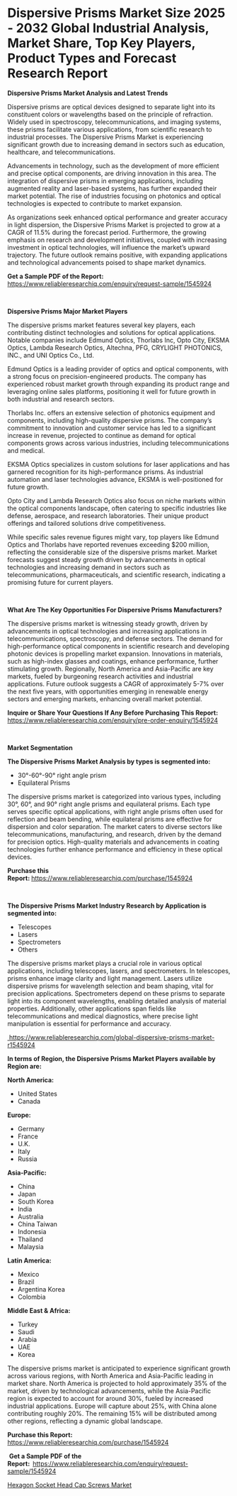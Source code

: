 <p><h1>Dispersive Prisms Market Size 2025 - 2032 Global Industrial Analysis, Market Share, Top Key Players, Product Types and Forecast Research Report</h1></p><p><strong>Dispersive Prisms Market Analysis and Latest Trends</strong></p>
<p><p>Dispersive prisms are optical devices designed to separate light into its constituent colors or wavelengths based on the principle of refraction. Widely used in spectroscopy, telecommunications, and imaging systems, these prisms facilitate various applications, from scientific research to industrial processes. The Dispersive Prisms Market is experiencing significant growth due to increasing demand in sectors such as education, healthcare, and telecommunications.</p><p>Advancements in technology, such as the development of more efficient and precise optical components, are driving innovation in this area. The integration of dispersive prisms in emerging applications, including augmented reality and laser-based systems, has further expanded their market potential. The rise of industries focusing on photonics and optical technologies is expected to contribute to market expansion.</p><p>As organizations seek enhanced optical performance and greater accuracy in light dispersion, the Dispersive Prisms Market is projected to grow at a CAGR of 11.5% during the forecast period. Furthermore, the growing emphasis on research and development initiatives, coupled with increasing investment in optical technologies, will influence the market’s upward trajectory. The future outlook remains positive, with expanding applications and technological advancements poised to shape market dynamics.</p></p>
<p><strong>Get a Sample PDF of the Report:&nbsp;</strong> <a href="https://www.reliableresearchiq.com/enquiry/request-sample/1545924?utm_campaign=2468&utm_medium=2&utm_source=Github&utm_content=ia&utm_term=17022025&utm_id=dispersive-prisms">https://www.reliableresearchiq.com/enquiry/request-sample/1545924</a></p>
<p>&nbsp;</p>
<p><strong>Dispersive Prisms Major Market Players</strong></p>
<p><p>The dispersive prisms market features several key players, each contributing distinct technologies and solutions for optical applications. Notable companies include Edmund Optics, Thorlabs Inc, Opto City, EKSMA Optics, Lambda Research Optics, Altechna, PFG, CRYLIGHT PHOTONICS, INC., and UNI Optics Co., Ltd.</p><p>Edmund Optics is a leading provider of optics and optical components, with a strong focus on precision-engineered products. The company has experienced robust market growth through expanding its product range and leveraging online sales platforms, positioning it well for future growth in both industrial and research sectors. </p><p>Thorlabs Inc. offers an extensive selection of photonics equipment and components, including high-quality dispersive prisms. The company’s commitment to innovation and customer service has led to a significant increase in revenue, projected to continue as demand for optical components grows across various industries, including telecommunications and medical.</p><p>EKSMA Optics specializes in custom solutions for laser applications and has garnered recognition for its high-performance prisms. As industrial automation and laser technologies advance, EKSMA is well-positioned for future growth. </p><p>Opto City and Lambda Research Optics also focus on niche markets within the optical components landscape, often catering to specific industries like defense, aerospace, and research laboratories. Their unique product offerings and tailored solutions drive competitiveness.</p><p>While specific sales revenue figures might vary, top players like Edmund Optics and Thorlabs have reported revenues exceeding $200 million, reflecting the considerable size of the dispersive prisms market. Market forecasts suggest steady growth driven by advancements in optical technologies and increasing demand in sectors such as telecommunications, pharmaceuticals, and scientific research, indicating a promising future for current players.</p></p>
<p>&nbsp;</p>
<p><strong>What Are The Key Opportunities For Dispersive Prisms Manufacturers?</strong></p>
<p><p>The dispersive prisms market is witnessing steady growth, driven by advancements in optical technologies and increasing applications in telecommunications, spectroscopy, and defense sectors. The demand for high-performance optical components in scientific research and developing photonic devices is propelling market expansion. Innovations in materials, such as high-index glasses and coatings, enhance performance, further stimulating growth. Regionally, North America and Asia-Pacific are key markets, fueled by burgeoning research activities and industrial applications. Future outlook suggests a CAGR of approximately 5-7% over the next five years, with opportunities emerging in renewable energy sectors and emerging markets, enhancing overall market potential.</p></p>
<p><strong>Inquire or Share Your Questions If Any Before Purchasing This Report:</strong> <a href="https://www.reliableresearchiq.com/enquiry/pre-order-enquiry/1545924?utm_campaign=2468&utm_medium=2&utm_source=Github&utm_content=ia&utm_term=17022025&utm_id=dispersive-prisms">https://www.reliableresearchiq.com/enquiry/pre-order-enquiry/1545924</a></p>
<p>&nbsp;</p>
<p><strong>Market Segmentation</strong></p>
<p><strong>The Dispersive Prisms Market Analysis by types is segmented into:</strong></p>
<p><ul><li>30°-60°-90° right angle prism</li><li>Equilateral Prisms</li></ul></p>
<p><p>The dispersive prisms market is categorized into various types, including 30°, 60°, and 90° right angle prisms and equilateral prisms. Each type serves specific optical applications, with right angle prisms often used for reflection and beam bending, while equilateral prisms are effective for dispersion and color separation. The market caters to diverse sectors like telecommunications, manufacturing, and research, driven by the demand for precision optics. High-quality materials and advancements in coating technologies further enhance performance and efficiency in these optical devices.</p></p>
<p><strong>Purchase this Report:&nbsp;</strong><a href="https://www.reliableresearchiq.com/purchase/1545924?utm_campaign=2468&utm_medium=2&utm_source=Github&utm_content=ia&utm_term=17022025&utm_id=dispersive-prisms">https://www.reliableresearchiq.com/purchase/1545924</a></p>
<p>&nbsp;</p>
<p><strong>The Dispersive Prisms Market Industry Research by Application is segmented into:</strong></p>
<p><ul><li>Telescopes</li><li>Lasers</li><li>Spectrometers</li><li>Others</li></ul></p>
<p><p>The dispersive prisms market plays a crucial role in various optical applications, including telescopes, lasers, and spectrometers. In telescopes, prisms enhance image clarity and light management. Lasers utilize dispersive prisms for wavelength selection and beam shaping, vital for precision applications. Spectrometers depend on these prisms to separate light into its component wavelengths, enabling detailed analysis of material properties. Additionally, other applications span fields like telecommunications and medical diagnostics, where precise light manipulation is essential for performance and accuracy.</p></p>
<p><a href="https://www.reliableresearchiq.com/global-dispersive-prisms-market-r1545924?utm_campaign=2468&utm_medium=2&utm_source=Github&utm_content=ia&utm_term=17022025&utm_id=dispersive-prisms">&nbsp;https://www.reliableresearchiq.com/global-dispersive-prisms-market-r1545924</a></p>
<p><strong>In terms of Region, the Dispersive Prisms Market Players available by Region are:</strong></p>
<p>
    <p> <strong> North America: </strong>
        <ul>
            <li>United States</li>
            <li>Canada</li>
        </ul>
        </p> 
    <p> <strong> Europe: </strong>
        <ul>
            <li>Germany</li>
            <li>France</li>
            <li>U.K.</li>
            <li>Italy</li>
            <li>Russia</li>
        </ul>
        </p> 
    <p> <strong> Asia-Pacific: </strong>
        <ul>
            <li>China</li>
            <li>Japan</li>
            <li>South Korea</li>
            <li>India</li>
            <li>Australia</li>
            <li>China Taiwan</li>
            <li>Indonesia</li>
            <li>Thailand</li>
            <li>Malaysia</li>
        </ul>
        </p> 
    <p> <strong> Latin America: </strong>
        <ul>
            <li>Mexico</li>
            <li>Brazil</li>
            <li>Argentina Korea</li>
            <li>Colombia</li>
        </ul>
        </p> 
    <p> <strong> Middle East & Africa: </strong>
        <ul>
            <li>Turkey</li>
            <li>Saudi</li>
            <li>Arabia</li>
            <li>UAE</li>
            <li>Korea</li>
        </ul>
    </p>
    </p>
<p><p>The dispersive prisms market is anticipated to experience significant growth across various regions, with North America and Asia-Pacific leading in market share. North America is projected to hold approximately 35% of the market, driven by technological advancements, while the Asia-Pacific region is expected to account for around 30%, fueled by increased industrial applications. Europe will capture about 25%, with China alone contributing roughly 20%. The remaining 15% will be distributed among other regions, reflecting a dynamic global landscape.</p></p>
<p><strong>Purchase this Report: </strong><a href="https://www.reliableresearchiq.com/purchase/1545924?utm_campaign=2468&utm_medium=2&utm_source=Github&utm_content=ia&utm_term=17022025&utm_id=dispersive-prisms">https://www.reliableresearchiq.com/purchase/1545924</a></p>
<p>&nbsp;<strong>Get a Sample PDF of the Report:&nbsp;&nbsp;</strong><a href="https://www.reliableresearchiq.com/enquiry/request-sample/1545924?utm_campaign=2468&utm_medium=2&utm_source=Github&utm_content=ia&utm_term=17022025&utm_id=dispersive-prisms">https://www.reliableresearchiq.com/enquiry/request-sample/1545924</a></p>
<p><strong></strong></p>
<p><p><a href="https://github.com/domoniqueluoma76/Market-Research-Report-List-1/blob/main/hexagon-socket-head-cap-screws-market.md?utm_campaign=2468&utm_medium=2&utm_source=Github&utm_content=ia&utm_term=17022025&utm_id=dispersive-prisms">Hexagon Socket Head Cap Screws Market</a></p></p>